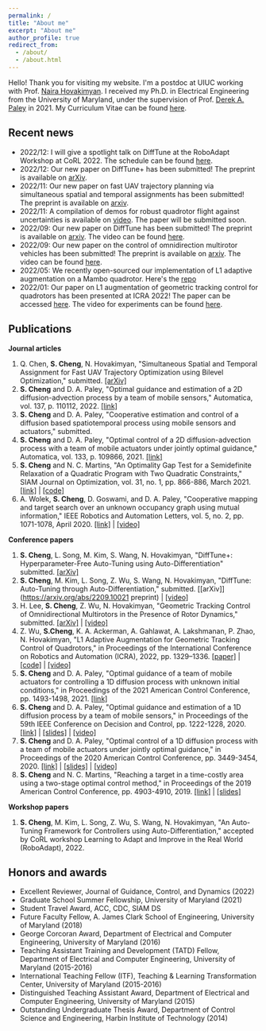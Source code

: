 ```yaml
---
permalink: /
title: "About me"
excerpt: "About me"
author_profile: true
redirect_from: 
  - /about/
  - /about.html
---
```

Hello! Thank you for visiting my website. I'm a postdoc at UIUC working with Prof. [Naira Hovakimyan](https://naira.mechse.illinois.edu/). I received my Ph.D. in Electrical Engineering from the University of Maryland, under the supervision of Prof. [Derek A. Paley](https://aero.umd.edu/clark/faculty/58/Derek-A-Paley) in 2021. My Curriculum Vitae can be found [here](https://shengcheng.web.illinois.edu/file/CV_Sheng_UIUC_20220927.pdf).

Recent news
------
* 2022/12: I will give a spotlight talk on DiffTune at the RoboAdapt Workshop at CoRL 2022. The schedule can be found [here](https://sites.google.com/view/roboadapt/schedule?authuser=0).
* 2022/12: Our new paper on DiffTune+ has been submitted! The preprint is available on [arXiv](https://arxiv.org/abs/2212.03194).
* 2022/11: Our new paper on fast UAV trajectory planning via simultaneous spatial and temporal assignments has been submitted! The preprint is available on [arxiv](https://arxiv.org/abs/2211.15902).
* 2022/11: A compilation of demos for robust quadrotor flight against uncertainties is available on [video](https://youtu.be/18-2OqTRJ50). The paper will be submitted soon.
* 2022/09: Our new paper on DiffTune has been submitted! The preprint is available on [arxiv](https://arxiv.org/abs/2209.10021). The video can be found [here](https://youtu.be/otAv1EJF7EA).
* 2022/09: Our new paper on the control of omnidirection multirotor vehicles has been submitted! The preprint is available on [arxiv](https://arxiv.org/abs/2209.10024). The video can be found [here](https://youtu.be/Ip6MeS7rLhI).
* 2022/05: We recently open-sourced our implementation of L1 adaptive augmentation on a Mambo quadrotor. Here's the [repo](https://github.com/HovakimyanResearch/L1-Mambo) <!--- We will release our C++ implementation soon this summer!--->
* 2022/01: Our paper on L1 augmentation of geometric tracking control for quadrotors has been presented at ICRA 2022! The paper can be accessed [here](https://ieeexplore.ieee.org/document/9811946). The video for experiments can be found [here](https://youtu.be/25Z7iAkZ5xw).

Publications
------
**Journal articles**
1. Q. Chen, **S. Cheng**, N. Hovakimyan, "Simultaneous Spatial and Temporal Assignment for Fast UAV Trajectory Optimization using Bilevel Optimization," submitted. [\[arXiv\]](https://arxiv.org/abs/2211.15902)
1. **S. Cheng** and D. A. Paley, "Optimal guidance and estimation of a 2D diffusion-advection process by a team of mobile sensors," Automatica, vol. 137, p. 110112, 2022. [\[link\]](https://www.sciencedirect.com/science/article/pii/S0005109821006415)
1. **S. Cheng** and D. A. Paley, "Cooperative estimation and control of a diffusion based spatiotemporal process using mobile sensors and actuators," submitted.
1. **S. Cheng** and D. A. Paley, "Optimal control of a 2D diffusion-advection process with a team of mobile actuators under jointly optimal guidance," Automatica, vol. 133, p. 109866, 2021. [\[link\]](https://www.sciencedirect.com/science/article/pii/S0005109821003873?dgcid=author)
1. **S. Cheng** and N. C. Martins, "An Optimality Gap Test for a Semidefinite Relaxation of a Quadratic Program with Two Quadratic Constraints," SIAM Journal on Optimization, vol. 31, no. 1, pp. 866-886, March 2021. [\[link\]](https://epubs.siam.org/doi/abs/10.1137/19M1273761) \| [\[code\]](https://github.com/Sheng-Cheng/QC2QP-SDR-Optimality-Gap-Test)
1. A. Wolek, **S. Cheng**, D. Goswami, and D. A. Paley, "Cooperative mapping and target search over an unknown occupancy graph using mutual information," IEEE Robotics and Automation Letters, vol. 5, no. 2, pp. 1071-1078, April 2020. [\[link\]](https://ieeexplore.ieee.org/abstract/document/8957494) \| [\[video\]](xx)
<!---
. *S. Cheng*, "[http://hdl.handle.net/1903/21417 Reaching a target within a GPS-denied or costly area: a two-stage optimal control approach]," M.S. Thesis, University of Maryland, College Park, MD, 2018.
--->

**Conference papers**
1. **S. Cheng**, L. Song, M. Kim, S. Wang, N. Hovakimyan, "DiffTune+: Hyperparameter-Free Auto-Tuning using Auto-Differentiation" submitted.  [\[arXiv\]](https://arxiv.org/abs/2212.03194)
1. **S. Cheng**, M. Kim, L. Song, Z. Wu, S. Wang, N. Hovakimyan, "DiffTune: Auto-Tuning through Auto-Differentiation," submitted. [\[arXiv\]](https://arxiv.org/abs/2209.10021 preprint) \| [\[video\]](https://youtu.be/otAv1EJF7EA)
1. H. Lee, **S. Cheng**, Z. Wu, N. Hovakimyan, "Geometric Tracking Control of Omnidirectional Multirotors in the Presence of Rotor Dynamics," submitted. [\[arXiv\]](https://arxiv.org/abs/2209.10024) \| [\[video\]](https://youtu.be/Ip6MeS7rLhI)
1. Z. Wu, **S.Cheng**, K. A. Ackerman, A. Gahlawat, A. Lakshmanan, P. Zhao, N. Hovakimyan, "L1 Adaptive Augmentation for Geometric Tracking Control of Quadrotors," in Proceedings of the International Conference on Robotics and Automation (ICRA), 2022, pp. 1329–1336. [\[paper\]](https://ieeexplore.ieee.org/document/9811946) \| [\[code\]](https://github.com/HovakimyanResearch/L1-Mambo) \| [\[video\]](https://youtu.be/25Z7iAkZ5xw)
1. **S. Cheng** and D. A. Paley, "Optimal guidance of a team of mobile actuators for controlling a 1D diffusion process with unknown initial conditions," in Proceedings of the 2021 American Control Conference, pp. 1493-1498, 2021. [\[link\]](https://ieeexplore.ieee.org/document/9483247)
1. **S. Cheng** and D. A. Paley, "Optimal guidance and estimation of a 1D diffusion process by a team of mobile sensors," in Proceedings of the 59th IEEE Conference on Decision and Control, pp. 1222-1228, 2020. [\[link\]](https://ieeexplore.ieee.org/document/9303985) \| [\[slides\]](file/CDC_2020_slides.pdf) \| [\[video\]](https://youtu.be/wMje3es4z2w)
1. **S. Cheng** and D. A. Paley, "Optimal control of a 1D diffusion process with a team of mobile actuators under jointly optimal guidance," in Proceedings of the 2020 American Control Conference, pp. 3449-3454, 2020. [\[link\]](https://ieeexplore.ieee.org/abstract/document/9147830) \| [\[slides\]](file/ACC2020_slides_noBackup_public.pptx) \| [\[video\]](https://youtu.be/0avnDGVcMyc)
1. **S. Cheng** and N. C. Martins, "Reaching a target in a time-costly area using a two-stage optimal control method," in Proceedings of the 2019 American Control Conference, pp. 4903-4910, 2019. [\[link\]](https://ieeexplore.ieee.org/document/8815119) \| [\[slides\]](file/ACC_2019_Slide.pdf) 

**Workshop papers**
1. **S. Cheng**, M. Kim, L. Song, Z. Wu, S. Wang, N. Hovakimyan, "An Auto-Tuning Framework for Controllers using Auto-Differentiation," accepted by CoRL workshop Learning to Adapt and Improve in the Real World (RoboAdapt), 2022.


Honors and awards
------
* Excellent Reviewer, Journal of Guidance, Control, and Dynamics (2022)
* Graduate School Summer Fellowship, University of Maryland (2021) <!--- for students delayed by COVID-19. --->
* Student Travel Award, ACC, CDC, SIAM DS <!--- ACC (2019 2020 2021) CDC (2020) SIAM DS (2021)--->
* Future Faculty Fellow, A. James Clark School of Engineering, University of Maryland (2018)
* George Corcoran Award, Department of Electrical and Computer Engineering, University of Maryland (2016)
* Teaching Assistant Training and Development (TATD) Fellow, Department of Electrical and Computer Engineering, University of Maryland (2015-2016) 
* International Teaching Fellow (ITF), Teaching & Learning Transformation Center, University of Maryland (2015-2016) 
* Distinguished Teaching Assistant Award, Department of Electrical and Computer Engineering, University of Maryland (2015)
* Outstanding Undergraduate Thesis Award, Department of Control Science and Engineering, Harbin Institute of Technology (2014) <!---thesis title: "Design of the GPS/MEMS IMU
Combined Navigation System"--->
